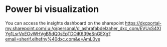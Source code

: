 # Power bi visualization 
You can access the insights dashboard on the sharepoint
https://dxcportal-my.sharepoint.com/:u:/g/personal/d_ashrafabdelzaher_dxc_com/EVUxS4XIYg1LsrVoEOvWHVgB5dQ0sEpTDOiK639eSnGEXg?email=sherif.elhefny%40dxc.com&e=AmL0ve
